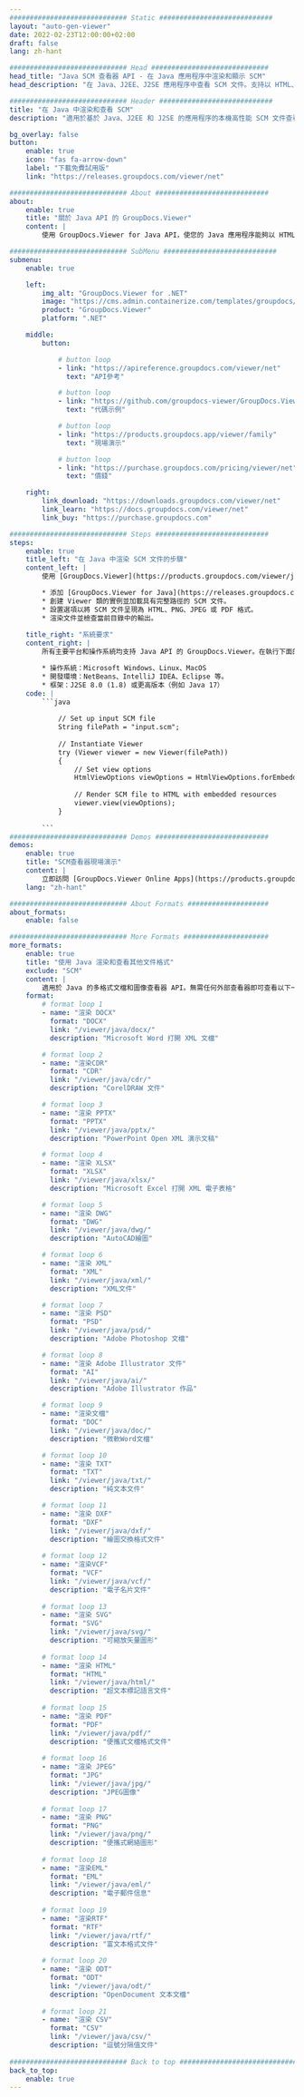 ```yaml
---
############################# Static ############################
layout: "auto-gen-viewer"
date: 2022-02-23T12:00:00+02:00
draft: false
lang: zh-hant

############################# Head #############################
head_title: "Java SCM 查看器 API - 在 Java 應用程序中渲染和顯示 SCM"
head_description: "在 Java、J2EE、J2SE 應用程序中查看 SCM 文件。支持以 HTML、PDF 或圖像模式查看 170 多種文檔和圖像文件格式，並具有管理文檔查看選項的高級功能。"

############################# Header ############################
title: "在 Java 中渲染和查看 SCM" 
description: "適用於基於 Java、J2EE 和 J2SE 的應用程序的本機高性能 SCM 文件查看器 API，支持多種附加功能來自定義輸出文檔格式的外觀。" 

bg_overlay: false
button:
    enable: true
    icon: "fas fa-arrow-down"
    label: "下載免費試用版"
    link: "https://releases.groupdocs.com/viewer/net"

############################# About ############################
about:
    enable: true
    title: "關於 Java API 的 GroupDocs.Viewer" 
    content: |
        使用 GroupDocs.Viewer for Java API，使您的 Java 應用程序能夠以 HTML、PDF 或圖像模式顯示超過 170 種文件格式，無需安裝任何其他軟件；例如 Microsoft Office、Apache Open Office、Adobe Acrobat Reader 等。開發人員可以在 Java 應用程序中輕鬆查看所有流行的圖像和文檔類型，包括 Microsoft Office、OpenDocument、HTML、PDF、Archive、圖表、Photoshop、AutoCAD 和編程語言格式快速且最高質量的渲染。

############################# SubMenu ############################
submenu:
    enable: true

    left:
        img_alt: "GroupDocs.Viewer for .NET"
        image: "https://cms.admin.containerize.com/templates/groupdocs/images/product-logos/90x90-noborder/groupdocs-viewer-net.png"
        product: "GroupDocs.Viewer"
        platform: ".NET"

    middle:
        button:

            # button loop
            - link: "https://apireference.groupdocs.com/viewer/net"
              text: "API參考"

            # button loop
            - link: "https://github.com/groupdocs-viewer/GroupDocs.Viewer-for-.NET"
              text: "代碼示例"

            # button loop
            - link: "https://products.groupdocs.app/viewer/family"
              text: "現場演示"

            # button loop
            - link: "https://purchase.groupdocs.com/pricing/viewer/net"
              text: "價錢"

    right:
        link_download: "https://downloads.groupdocs.com/viewer/net"
        link_learn: "https://docs.groupdocs.com/viewer/net"
        link_buy: "https://purchase.groupdocs.com"

############################# Steps ############################
steps:
    enable: true
    title_left: "在 Java 中渲染 SCM 文件的步驟" 
    content_left: |
        使用 [GroupDocs.Viewer](https://products.groupdocs.com/viewer/java/)，您只需幾個步驟即可將 SCM 呈現為 HTML、JPEG、PNG 或 PDF。

        * 添加 [GroupDocs.Viewer for Java](https://releases.groupdocs.com/viewer/java/) 作為項目的依賴項。 
        * 創建 Viewer 類的實例並加載具有完整路徑的 SCM 文件。 
        * 設置選項以將 SCM 文件呈現為 HTML、PNG、JPEG 或 PDF 格式。 
        * 渲染文件並檢查當前目錄中的輸出。 
        
    title_right: "系統要求" 
    content_right: |
        所有主要平台和操作系統均支持 Java API 的 GroupDocs.Viewer。在執行下面的代碼之前，請確保您的系統上安裝了以下先決條件。

        * 操作系統：Microsoft Windows、Linux、MacOS 
        * 開發環境：NetBeans、IntelliJ IDEA、Eclipse 等。 
        * 框架：J2SE 8.0 (1.8) 或更高版本（例如 Java 17） 
    code: |
        ```java
                        
            // Set up input SCM file
            String filePath = "input.scm";
        
            // Instantiate Viewer
            try (Viewer viewer = new Viewer(filePath))
            {
            	// Set view options 
            	HtmlViewOptions viewOptions = HtmlViewOptions.forEmbeddedResources();
                    
            	// Render SCM file to HTML with embedded resources
            	viewer.view(viewOptions);
            }
             
        ```
############################# Demos ############################
demos:
    enable: true
    title: "SCM查看器現場演示"
    content: |
        立即訪問 [GroupDocs.Viewer Online Apps](https://products.groupdocs.app/viewer/scm) 網站查看 SCM 文件。
    lang: "zh-hant"

############################# About Formats ####################
about_formats:
    enable: false

############################# More Formats #####################
more_formats:
    enable: true
    title: "使用 Java 渲染和查看其他文件格式"
    exclude: "SCM"
    content: |
        適用於 Java 的多格式文檔和圖像查看器 API。無需任何外部查看器即可查看以下一些流行的文件格式。
    format: 
        # format loop 1
        - name: "渲染 DOCX"
          format: "DOCX"
          link: "/viewer/java/docx/"
          description: "Microsoft Word 打開 XML 文檔" 

        # format loop 2
        - name: "渲染CDR" 
          format: "CDR"
          link: "/viewer/java/cdr/"
          description: "CorelDRAW 文件" 

        # format loop 3
        - name: "渲染 PPTX"
          format: "PPTX"
          link: "/viewer/java/pptx/"
          description: "PowerPoint Open XML 演示文稿" 

        # format loop 4
        - name: "渲染 XLSX"
          format: "XLSX"
          link: "/viewer/java/xlsx/"
          description: "Microsoft Excel 打開 XML 電子表格" 

        # format loop 5
        - name: "渲染 DWG"
          format: "DWG"
          link: "/viewer/java/dwg/"
          description: "AutoCAD繪圖"

        # format loop 6
        - name: "渲染 XML"
          format: "XML"
          link: "/viewer/java/xml/"
          description: "XML文件"

        # format loop 7
        - name: "渲染 PSD"
          format: "PSD"
          link: "/viewer/java/psd/"
          description: "Adobe Photoshop 文檔"

        # format loop 8
        - name: "渲染 Adob​​e Illustrator 文件"
          format: "AI"
          link: "/viewer/java/ai/"
          description: "Adobe Illustrator 作品"

        # format loop 9
        - name: "渲染文檔"
          format: "DOC"
          link: "/viewer/java/doc/"
          description: "微軟Word文檔" 

        # format loop 10
        - name: "渲染 TXT" 
          format: "TXT"
          link: "/viewer/java/txt/"
          description: "純文本文件" 

        # format loop 11
        - name: "渲染 DXF" 
          format: "DXF"
          link: "/viewer/java/dxf/"
          description: "繪圖交換格式文件"  
          
        # format loop 12
        - name: "渲染VCF"
          format: "VCF"
          link: "/viewer/java/vcf/"
          description: "電子名片文件"  
              
        # format loop 13
        - name: "渲染 SVG"
          format: "SVG"
          link: "/viewer/java/svg/"
          description: "可縮放矢量圖形" 
          
        # format loop 14
        - name: "渲染 HTML"
          format: "HTML"
          link: "/viewer/java/html/"
          description: "超文本標記語言文件" 
          
        # format loop 15
        - name: "渲染 PDF"
          format: "PDF"
          link: "/viewer/java/pdf/"
          description: "便攜式文檔格式文件"
          
        # format loop 16
        - name: "渲染 JPEG"
          format: "JPG"
          link: "/viewer/java/jpg/"
          description: "JPEG圖像"
          
        # format loop 17
        - name: "渲染 PNG"
          format: "PNG"
          link: "/viewer/java/png/"
          description: "便攜式網絡圖形" 
          
        # format loop 18
        - name: "渲染EML"
          format: "EML"
          link: "/viewer/java/eml/"
          description: "電子郵件信息" 
          
        # format loop 19
        - name: "渲染RTF"
          format: "RTF"
          link: "/viewer/java/rtf/"
          description: "富文本格式文件" 
          
        # format loop 20
        - name: "渲染 ODT"
          format: "ODT"
          link: "/viewer/java/odt/"
          description: "OpenDocument 文本文檔" 
          
        # format loop 21
        - name: "渲染 CSV"
          format: "CSV"
          link: "/viewer/java/csv/"
          description: "逗號分隔值文件" 
          
############################# Back to top ###############################
back_to_top:
    enable: true
---
```

